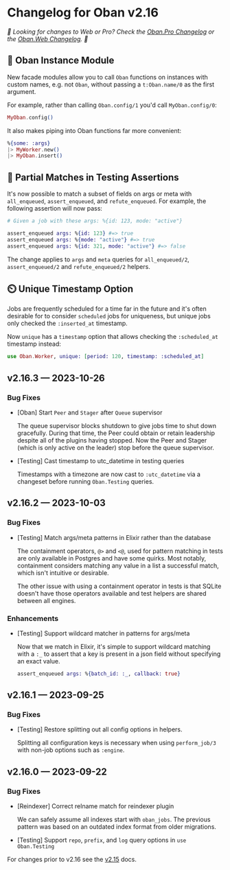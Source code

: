 # Changelog for Oban v2.16

_🌟 Looking for changes to Web or Pro? Check the [Oban.Pro Changelog][opc] or
the [Oban.Web Changelog][owc]. 🌟_

## 🐑 Oban Instance Module

New facade modules allow you to call `Oban` functions on instances with custom names, e.g. not
`Oban`, without passing a `t:Oban.name/0` as the first argument.

For example, rather than calling `Oban.config/1` you'd call `MyOban.config/0`:

```elixir
MyOban.config()
```

It also makes piping into Oban functions far more convenient: 

```elixir
%{some: :args}
|> MyWorker.new()
|> MyOban.insert()
```

## 🧩 Partial Matches in Testing Assertions

It's now possible to match a subset of fields on args or meta with `all_enqueued`,
`assert_enqueued`, and `refute_enqueued`. For example, the following assertion will now pass:

```elixir
# Given a job with these args: %{id: 123, mode: "active"}

assert_enqueued args: %{id: 123} #=> true
assert_enqueued args: %{mode: "active"} #=> true
assert_enqueued args: %{id: 321, mode: "active"} #=> false
```

The change applies to `args` and `meta` queries for `all_enqueued/2`, `assert_enqueued/2` and
`refute_enqueued/2` helpers.

## ⏲️ Unique Timestamp Option

Jobs are frequently scheduled for a time far in the future and it's often desirable for to
consider `scheduled` jobs for uniqueness, but unique jobs only checked the `:inserted_at`
timestamp.

Now `unique` has a `timestamp` option that allows checking the `:scheduled_at` timestamp instead:

```elixir
use Oban.Worker, unique: [period: 120, timestamp: :scheduled_at]
```

## v2.16.3 — 2023-10-26

### Bug Fixes

- [Oban] Start `Peer` and `Stager` after `Queue` supervisor

  The queue supervisor blocks shutdown to give jobs time to shut down gracefully. During that
  time, the Peer could obtain or retain leadership despite all of the plugins having stopped. Now
  the Peer and Stager (which is only active on the leader) stop before the queue supervisor.

- [Testing] Cast timestamp to utc_datetime in testing queries

  Timestamps with a timezone are now cast to `:utc_datetime` via a changeset before running
  `Oban.Testing` queries.

## v2.16.2 — 2023-10-03

### Bug Fixes

- [Testing] Match args/meta patterns in Elixir rather than the database

  The containment operators, `@>` and `<@`, used for pattern matching in tests are only available
  in Postgres and have some quirks. Most notably, containment considers matching any value in a
  list a successful match, which isn't intuitive or desirable.

  The other issue with using a containment operator in tests is that SQLite doesn't have those
  operators available and test helpers are shared between all engines.

### Enhancements

- [Testing] Support wildcard matcher in patterns for args/meta

  Now that we match in Elixir, it's simple to support wildcard matching with a `:_` to assert that
  a key is present in a json field without specifying an exact value.

  ```elixir
  assert_enqueued args: %{batch_id: :_, callback: true}
  ```

## v2.16.1 — 2023-09-25

### Bug Fixes

- [Testing] Restore splitting out all config options in helpers.

  Splitting all configuration keys is necessary when using `perform_job/3` with non-job options
  such as `:engine`.

## v2.16.0 — 2023-09-22

### Bug Fixes

- [Reindexer] Correct relname match for reindexer plugin

  We can safely assume all indexes start with `oban_jobs`. The previous pattern was based on an
  outdated index format from older migrations.

- [Testing] Support `repo`, `prefix`, and `log` query options in `use Oban.Testing`

For changes prior to v2.16 see the [v2.15][prv] docs.

[opc]: https://getoban.pro/docs/pro/changelog.html
[owc]: https://getoban.pro/docs/web/changelog.html
[prv]: https://hexdocs.pm/oban/2.15.2/changelog.html

